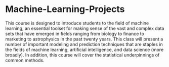 # Machine-Learning-Projects

This course is designed to introduce students to the field of machine learning, an essential toolset for making sense of the vast and complex data sets that have emerged in fields ranging from biology to finance to marketing to astrophysics in the past twenty years. This class will present a number of important modeling and prediction techniques that are staples in the fields of machine learning, artificial intelligence, and data science (more broadly). In addition, this course will cover the statistical underpinnings of common methods.
